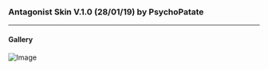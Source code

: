 ### Antagonist Skin V.1.0 (28/01/19) by PsychoPatate
---

#### Gallery
![Image](https://i.imgur.com/79NZmJV.jpg)